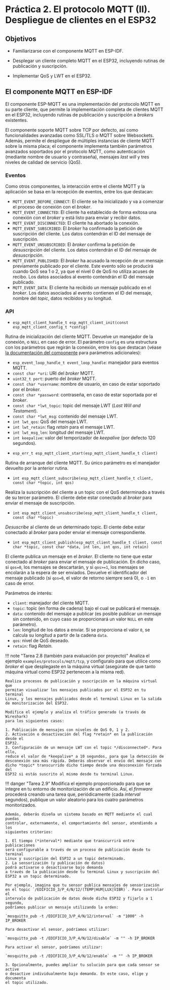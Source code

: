 # Práctica 2. El protocolo MQTT (II). Despliegue de clientes en el ESP32

## Objetivos

* Familiarizarse con el componente MQTT en ESP-IDF.

* Desplegar un cliente completo MQTT en el ESP32, incluyendo rutinas de publicación y suscripción.

* Implementar QoS y LWT en el ESP32.

## El componente MQTT en ESP-IDF

El componente ESP-MQTT es una implementación del protocolo MQTT en su parte
cliente, que permite la implementación completa de clientes MQTT en el ESP32,
incluyendo rutinas de publicación y suscripción a *brokers* existentes.

El componente soporte MQTT sobre TCP por defecto, así como funcionalidades 
avanzadas como SSL/TLS o MQTT sobre Websockets. Además, permite el despliegue
de múltiples instancias de cliente MQTT sobre la misma placa; el componente
implementa también parámetros avanzados soportados por el protocolo MQTT, como
autenticación (mediante nombre de usuario y contraseña), mensajes *last will* y
tres niveles de calidad de servicio (QoS).

### Eventos

Como otros componentes, la interacción entre el cliente MQTT y la aplicación
se basa en la recepción de eventos, entre los que destacan:

* `MQTT_EVENT_BEFORE_CONNECT`: El cliente se ha inicializado y va a comenzar el
proceso de conexión con el *broker*.
* `MQTT_EVENT_CONNECTED`: El cliente ha establecido de forma exitosa una conexión 
con el *broker* y está listo para enviar y recibir datos.
* `MQTT_EVENT_DISCONNECTED`: El cliente ha abortado la conexión.
* `MQTT_EVENT_SUBSCRIBED`: El *broker* ha confirmado la petición de suscripción
del cliente. Los datos contendrán el ID del mensaje de suscripción.
* `MQTT_EVENT_UNSUBSCRIBED`: El *broker* confirma la petición de *desuscripción*
del cliente. Los datos contendrán el ID del mensaje de *desuscripción*.
* `MQTT_EVENT_PUBLISHED`: El *broker* ha acusado la recepción de un mensaje
previamente publicado por el cliente. Este evento sólo se producirá cuando QoS sea
1 o 2, ya que el nivel 0 de QoS no utiliza acuses de recibo. Los datos asociados
al evento contendrán el ID del mensaje publicado.
* `MQTT_EVENT_DATA`: El cliente ha recibido un mensaje publicado en el *broker*.
Los datos asociados al evento contienen el ID del mensaje, nombre del *topic*,
datos recibidos y su longitud. 

### API

* `esp_mqtt_client_handle_t esp_mqtt_client_init(const esp_mqtt_client_config_t *config)`

Rutina de inicialización del cliente MQTT. Devuelve un manejador de la conexión,
o `NULL` en caso de error. El parámetro `config` es una estructura con los 
parámetros que regirán la conexión, entre los que destacan 
(véase [la documentación del componente](https://docs.espressif.com/projects/esp-idf/en/latest/esp32/api-reference/protocols/mqtt.html#_CPPv424esp_mqtt_client_config_t)
para parámetros adicionales):

  - `esp_event_loop_handle_t event_loop_handle`: manejador para eventos MQTT.
  - `const char *uri`: URI del *broker* MQTT.
  - `uint32_t port`: puerto del *broker* MQTT.
  - `const char *username`: nombre de usuario, en caso de estar soportado por el
  *broker*.
  - `const char *password`: contraseña, en caso de estar soportada por el *broker*.
  - `const char *lwt_topic`: topic del mensaje LWT (*Last Will and Testament*).
  - `const char *lwt_msg`: contenido del mensaje LWT.
  - `int lwt_qos`: QoS del mensaje LWT.
  - `int lwt_retain`: flag *retain* para el mensaje LWT.
  - `int lwt_msg_len`: longitud del mensaje LWT.
  - `int keepalive`: valor del temporizador de *keepalive* (por defecto 120 segundos).

* `esp_err_t esp_mqtt_client_start(esp_mqtt_client_handle_t client)`

Rutina de arranque del cliente MQTT. Su único parámetro es el manejador devuelto 
por la anterior rutina.

* `int esp_mqtt_client_subscribe(esp_mqtt_client_handle_t client, const char *topic, int qos)`

Realiza la suscripción del cliente a un topic con el QoS determinado a través de 
su tercer parámetro. El cliente debe estar conectado al *broker* para enviar
el mensaje de suscripción.

* `int esp_mqtt_client_unsubscribe(esp_mqtt_client_handle_t client, const char *topic)`

*Desuscribe* al cliente de un determinado topic. El ciente debe estar conectado
al *broker* para poder enviar el mensaje correspondiente.

* `int esp_mqtt_client_publish(esp_mqtt_client_handle_t client, const char *topic, const char *data, int len, int qos, int retain)`

El cliente publica un mensaje en el *broker*. El cliente no tiene que estar conectado
al *broker* para enviar el mensaje de publicación. En dicho caso, si `qos=0`, los
mensajes se descartarán, y si `qos>=1`, los mensajes se encolarán a la espera de 
ser enviados. Devuelve el identificador del mensaje publicado (si `qos=0`, el valor
de retorno siempre será 0), o `-1` en caso de error.

Parámetros de interés:

  - `client`: manejador del cliente MQTT.
  - `topic`: topic (en forma de cadena) bajo el cual se publicará el mensaje.
  - `data`: contenido del mensaje a publicar (es posible publicar un mensaje sin
  contenido, en cuyo caso se proporcionará un valor `NULL` en este parámetro).
  - `len`: longitud de los datos a enviar. Si se proporciona el valor `0`, se calcula
  su longitud a partir de la cadena `data`.
  - `qos`: nivel de QoS deseado.
  - `retain`: flag *Retain*.

!!! note "Tarea 2.8 (también para evaluación por proyecto)"
    Analiza el ejemplo `examples/protocols/mqtt/tcp`, y configuralo para que 
    utilice como *broker* el que desplegaste en la máquina virtual (asegúrate
    de que tanto máquina virtual como ESP32 pertenecen a la misma red).
    
    Realiza procesos de publicación y suscripción en la máquina virtual que 
    permitan visualizar los mensajes publicados por el ESP32 en tu terminal
    Linux, y los mensajes publicados desde el terminal Linux en la salida
    de monitorización del ESP32.

    Modifica el ejemplo y analiza el tráfico generado (a través de Wireshark)
    para los siguientes casos:

    1. Publicación de mensajes con niveles de QoS 0, 1 y 2.
    2. Activación o desactivación del flag *retain* en la publicación desde el
    ESP32.
    3. Configuración de un mensaje LWT con el topic */disconnected*. Para ello,
    reduce el valor de *keepalive* a 10 segundos, para que la detección de 
    desconexión sea más rápida. Deberás observar el envío del mensaje con 
    dicho *topic* transcurrido dicho tiempo desde una desconexión forzada del
    ESP32 si estás suscrito al mismo desde tu terminal Linux.

!!! danger "Tarea 2.9"
    Modifica el ejemplo proporcionado para que se integre en tu entorno de 
    monitorización de un edificio. Así, el *firmware* procederá creando una
    tarea que, periódicamente (cada *interval* segundos), publique un valor
    aleatorio para los cuatro parámetros monitorizados.

    Además, deberás diseña un sistema basado en MQTT mediante el cual puedas 
    controlar, externamente, el comportamiento del sensor, atendiendo a los
    siguientes criterios:

    1. El tiempo (*interval*) mediante que transcurrirá entre publicaciones
    será configurable a través de un proceso de publicación desde tu terminal 
    Linux y suscripción del ESP32 a un topic determinado.
    2. La sensorización (y publicación de datos) 
    podrá activarse o desactivarse bajo demanda
    a través de la publicación desde tu terminal Linux y suscripción del 
    ESP32 a un topic determinado.

    Por ejemplo, imagina que tu sensor publica mensajes de sensorización
    en el topic `/EDIFICIO_3/P_4/N/12/(TEMP|HUM|LUX|VIBR)`. Para controlar el 
    intervalo de publicación de datos desde dicho ESP32 y fijarlo a 1 segundo, 
    podríamos publicar un mensaje utilizando la orden:

    `mosquitto_pub -t /EDIFICIO_3/P_4/N/12/interval` -m "1000" -h IP_BROKER

    Para desactivar el sensor, podríamos utilizar:

    `mosquitto_pub -t /EDIFICIO_3/P_4/N/12/disable` -m "" -h IP_BROKER

    Para activar el sensor, podríamos utilizar:

    `mosquitto_pub -t /EDIFICIO_3/P_4/N/12/enable` -m "" -h IP_BROKER

    3. Opcionalmente, puedes ampliar tu solución para que cada sensor se active
    o desactive individualmente bajo demanda. En este caso, elige y documenta
    el topic utilizado.
